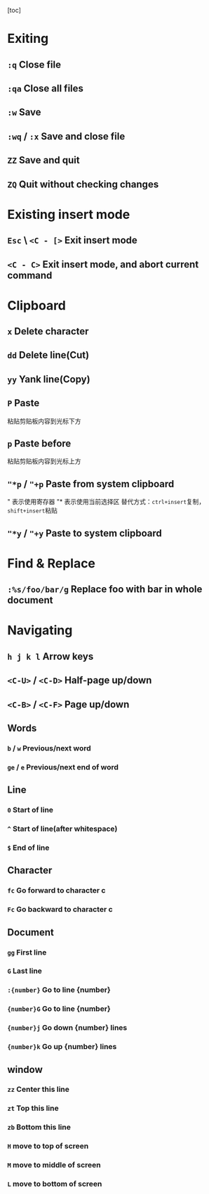 [toc]

# Exiting
## `:q` Close file
## `:qa` Close all files
## `:w` Save
## `:wq` / `:x` Save and close file
## `ZZ` Save and quit
## `ZQ` Quit without checking changes

# Existing insert mode
## `Esc` \ `<C - [>` Exit insert mode
## `<C - C>` Exit insert mode, and abort current command

# Clipboard
## `x` Delete character
## `dd` Delete line(Cut)
## `yy` Yank line(Copy)
## `P` Paste
粘贴剪贴板内容到光标下方
## `p` Paste before
粘贴剪贴板内容到光标上方
## `"*p` / `"+p` Paste from system clipboard
" 表示使用寄存器
"* 表示使用当前选择区 
替代方式：`ctrl+insert`复制，`shift+insert`粘贴
## `"*y` / `"+y` Paste to system clipboard

# Find & Replace
## `:%s/foo/bar/g` Replace foo with bar in whole document

# Navigating
## `h j k l` Arrow keys
## `<C-U>` / `<C-D>` Half-page up/down
## `<C-B>` / `<C-F>` Page up/down
## Words
### `b` / `w` Previous/next word
### `ge` / `e` Previous/next end of word 
## Line
### `0` Start of line
### `^` Start of line(after whitespace)
### `$` End of line
## Character
### `fc` Go forward to character c
### `Fc` Go backward to character c
## Document
### `gg` First line
### `G` Last line
### `:{number}` Go to line {number}
### `{number}G` Go to line {number}
### `{number}j` Go down {number} lines
### `{number}k` Go up {number} lines
## window
### `zz` Center this line
### `zt` Top this line
### `zb` Bottom this line
### `H` move to top of screen
### `M` move to middle of screen
### `L` move to bottom of screen
